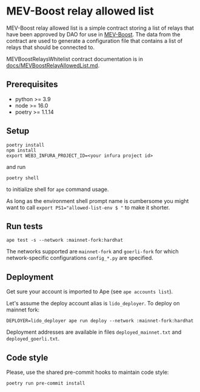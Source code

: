 # MEV-Boost relay allowed list

MEV-Boost relay allowed list is a simple contract storing a list of relays that have been approved by DAO for use in [MEV-Boost](https://github.com/flashbots/mev-boost). The data from the contract are used to generate a configuration file that contains a list of relays that should be connected to.

MEVBoostRelaysWhitelist contract documentation is in [docs/MEVBoostRelayAllowedList.md](./docs/MEVBoostRelayAllowedList.md).

## Prerequisites

- python >= 3.9
- node >= 16.0
- poetry >= 1.1.14

## Setup

```shell
poetry install
npm install
export WEB3_INFURA_PROJECT_ID=<your infura project id>
```

and run

```shell
poetry shell
```

to initialize shell for `ape` command usage.

As long as the environment shell prompt name is cumbersome you might want to call
`export PS1="allowed-list-env $ "` to make it shorter.

## Run tests

```shell
ape test -s --network :mainnet-fork:hardhat
```

The networks supported are `mainnet-fork` and `goerli-fork` for which network-specific
configurations `config_*.py` are specified.

## Deployment

Get sure your account is imported to Ape (see `ape accounts list`).

Let's assume the deploy account alias is `lido_deployer`. To deploy on mainnet fork:

```shell
DEPLOYER=lido_deployer ape run deploy --network :mainnet-fork:hardhat
```

Deployment addresses are available in files `deployed_mainnet.txt` and `deployed_goerli.txt`.

## Code style

Please, use the shared pre-commit hooks to maintain code style:

```bash
poetry run pre-commit install
```